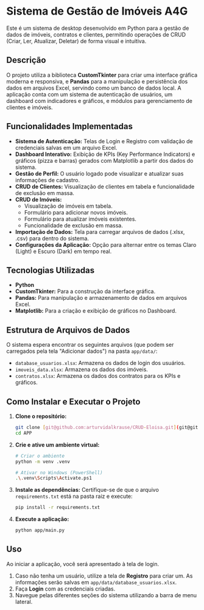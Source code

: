 # Sistema de Gestão de Imóveis A4G

Este é um sistema de desktop desenvolvido em Python para a gestão de dados de imóveis, contratos e clientes, permitindo operações de CRUD (Criar, Ler, Atualizar, Deletar) de forma visual e intuitiva.

## Descrição

O projeto utiliza a biblioteca **CustomTkinter** para criar uma interface gráfica moderna e responsiva, e **Pandas** para a manipulação e persistência dos dados em arquivos Excel, servindo como um banco de dados local. A aplicação conta com um sistema de autenticação de usuários, um dashboard com indicadores e gráficos, e módulos para gerenciamento de clientes e imóveis.

## Funcionalidades Implementadas

* **Sistema de Autenticação:** Telas de Login e Registro com validação de credenciais salvas em um arquivo Excel.
* **Dashboard Interativo:** Exibição de KPIs (Key Performance Indicators) e gráficos (pizza e barras) gerados com Matplotlib a partir dos dados do sistema.
* **Gestão de Perfil:** O usuário logado pode visualizar e atualizar suas informações de cadastro.
* **CRUD de Clientes:** Visualização de clientes em tabela e funcionalidade de exclusão em massa.
* **CRUD de Imóveis:**
	* Visualização de imóveis em tabela.
	* Formulário para adicionar novos imóveis.
	* Formulário para atualizar imóveis existentes.
	* Funcionalidade de exclusão em massa.
* **Importação de Dados:** Tela para carregar arquivos de dados (.xlsx, .csv) para dentro do sistema.
* **Configurações da Aplicação:** Opção para alternar entre os temas Claro (Light) e Escuro (Dark) em tempo real.

## Tecnologias Utilizadas

* **Python**
* **CustomTkinter:** Para a construção da interface gráfica.
* **Pandas:** Para manipulação e armazenamento de dados em arquivos Excel.
* **Matplotlib:** Para a criação e exibição de gráficos no Dashboard.

## Estrutura de Arquivos de Dados

O sistema espera encontrar os seguintes arquivos (que podem ser carregados pela tela "Adicionar dados") na pasta `app/data/`:

* `database_usuarios.xlsx`: Armazena os dados de login dos usuários.
* `imoveis_data.xlsx`: Armazena os dados dos imóveis.
* `contratos.xlsx`: Armazena os dados dos contratos para os KPIs e gráficos.

## Como Instalar e Executar o Projeto

1.  **Clone o repositório:**
	```bash
	git clone [git@github.com:arturvidalkrause/CRUD-Eloisa.git](git@github.com:arturvidalkrause/CRUD-Eloisa.git)
	cd APP
	```

2.  **Crie e ative um ambiente virtual:**
	```bash
	# Criar o ambiente
	python -m venv .venv

	# Ativar no Windows (PowerShell)
	.\.venv\Scripts\Activate.ps1
	```

3.  **Instale as dependências:**
	Certifique-se de que o arquivo `requirements.txt` está na pasta raiz e execute:
	```bash
	pip install -r requirements.txt
	```

4.  **Execute a aplicação:**
	```bash
	python app/main.py
	```

## Uso

Ao iniciar a aplicação, você será apresentado à tela de login.
1.  Caso não tenha um usuário, utilize a tela de **Registro** para criar um. As informações serão salvas em `app/data/database_usuarios.xlsx`.
2.  Faça **Login** com as credenciais criadas.
3.  Navegue pelas diferentes seções do sistema utilizando a barra de menu lateral.